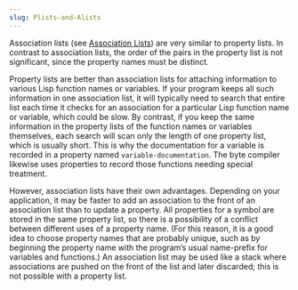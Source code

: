 ```yaml
---
slug: Plists-and-Alists
---
```


Association lists (see [Association Lists](Association-Lists)) are very similar to property lists. In contrast to association lists, the order of the pairs in the property list is not significant, since the property names must be distinct.

Property lists are better than association lists for attaching information to various Lisp function names or variables. If your program keeps all such information in one association list, it will typically need to search that entire list each time it checks for an association for a particular Lisp function name or variable, which could be slow. By contrast, if you keep the same information in the property lists of the function names or variables themselves, each search will scan only the length of one property list, which is usually short. This is why the documentation for a variable is recorded in a property named `variable-documentation`. The byte compiler likewise uses properties to record those functions needing special treatment.

However, association lists have their own advantages. Depending on your application, it may be faster to add an association to the front of an association list than to update a property. All properties for a symbol are stored in the same property list, so there is a possibility of a conflict between different uses of a property name. (For this reason, it is a good idea to choose property names that are probably unique, such as by beginning the property name with the program’s usual name-prefix for variables and functions.) An association list may be used like a stack where associations are pushed on the front of the list and later discarded; this is not possible with a property list.
